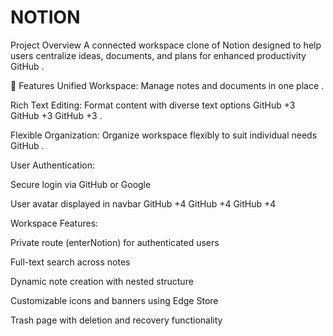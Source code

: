 # NOTION
Project Overview
A connected workspace clone of Notion designed to help users centralize ideas, documents, and plans for enhanced productivity 
GitHub
.

🚀 Features
Unified Workspace: Manage notes and documents in one place .

Rich Text Editing: Format content with diverse text options 
GitHub
+3
GitHub
+3
GitHub
+3
.

Flexible Organization: Organize workspace flexibly to suit individual needs 
GitHub
.

User Authentication:

Secure login via GitHub or Google

User avatar displayed in navbar 
GitHub
+4
GitHub
+4
GitHub
+4

Workspace Features:

Private route (enterNotion) for authenticated users

Full-text search across notes

Dynamic note creation with nested structure

Customizable icons and banners using Edge Store

Trash page with deletion and recovery functionality 
